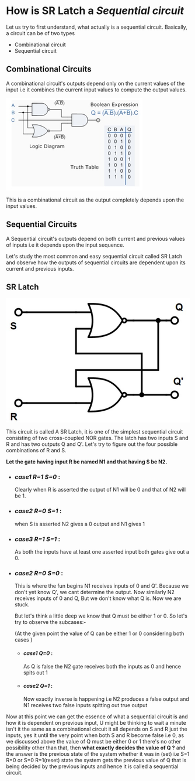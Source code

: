 # How is SR Latch a *Sequential circuit*

Let us try to first understand, what actually is a sequential circuit. Basically, a circuit can be of two types 

* Combinational circuit
* Sequential circuit

## Combinational Circuits

A combinational circuit's outputs depend only on the current values of the input i.e it combines the current input values to compute the output values.

![Image of Combinational circuit](images/combinational_circuit.jpg)

This is a combinational circuit as the output completely depends upon the input values.

## Sequential Circuits

A Sequential circuit's outputs depend on both current and previous values of inputs i.e it depends upon the input sequence.

Let's study the most common and easy sequential circuit called SR Latch and observe how the outputs of sequential circuits are dependent upon its current and previous inputs.

## SR Latch

![Image of Combinational circuit](images/SR_latch.jpg)

This circuit is called A SR Latch, it is one of the simplest sequential circuit consisting of two cross-coupled NOR gates. The latch has two inputs S and R and has two outputs Q and Q'. Let's try to figure out the four possible combinations of R and S. 

**Let the gate having  input R be named N1 and that having S be N2.**

* ### *case1 R=1 S=0* :

    Clearly when R is asserted the output of N1 will be 0 and that of N2 will be 1.

* ### *case2 R=0 S=1* :

    when S is asserted  N2 gives a 0 output and N1 gives 1

* ### *case3 R=1 S=1* :

    As both the inputs have at least one asserted input both gates give out a 0.

* ### *case2 R=0 S=0* :

    This is where the fun begins N1 receives inputs of 0 and Q'. Because we don't yet know Q', we cant determine the output. Now similarly N2 receives inputs of 0 and Q, But we don't know what Q is. Now we are stuck.

    But let's think a little deep we know that Q must be either 1 or 0. So let's try to observe the subcases:-

    (At the given point the value of Q can be either 1 or 0 considering both cases )

    * #### *case1 Q=0* :
        As Q is false the N2 gate receives both the inputs as 0 and hence spits out 1 

    * #### *case2 Q=1* :
         Now exactly inverse is happening i.e  N2 produces a false output and N1 receives two false inputs spitting out true output

Now at this point we can get the essence of what a sequential circuit is and how it is dependent on previous input, U might be thinking to wait a minute isn't it the same as a combinational circuit it all depends on S and R just the inputs, yes it until the very point when both S and R become false i.e 0, as we discussed above the value of Q must be either 0 or 1 there's no other possibility other than that, then **what exactly decides the value of Q ?** and the answer is the previous state of the system whether it was in (set) i.e S=1 R=0 or S=0 R=1(reset) state the system gets the previous value of Q that is being decided by the previous inputs and hence it is called a sequential circuit.



